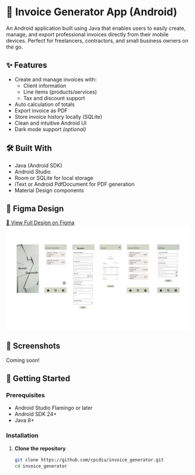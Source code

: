 # 📱 Invoice Generator App (Android)

An Android application built using Java that enables users to easily create, manage, and export professional invoices directly from their mobile devices. Perfect for freelancers, contractors, and small business owners on the go.

## ✨ Features

- Create and manage invoices with:
    - Client information
    - Line items (products/services)
    - Tax and discount support
- Auto calculation of totals
- Export invoice as PDF
- Store invoice history locally (SQLite)
- Clean and intuitive Android UI
- Dark mode support *(optional)*

## 🛠️ Built With

- Java (Android SDK)
- Android Studio
- Room or SQLite for local storage
- iText or Android PdfDocument for PDF generation
- Material Design components

## 🎨 Figma Design
[🔗 View Full Design on Figma](https://www.figma.com/design/SKbDCb9zVZyGUOSR6QECSy/Untitled?node-id=0-1&t=Wp5oVz4qJLL2X9CD-1)
![Design Preview](https://github.com/cpcdiu/invoice_generator/blob/1898a20fa12a30dad10a71f069f3f2e9dd35fa43/design.png)
## 📱 Screenshots

Coming soon!

## 🚀 Getting Started

### Prerequisites

- Android Studio Flamingo or later
- Android SDK 24+
- Java 8+

### Installation

1. **Clone the repository**
   ```bash
   git clone https://github.com/cpcdiu/invoice_generator.git
   cd invoice_generator
